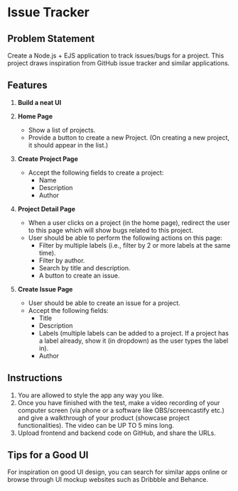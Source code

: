 # Issue Tracker

## Problem Statement
Create a Node.js + EJS application to track issues/bugs for a project. This project draws inspiration from GitHub issue tracker and similar applications.

## Features
1. **Build a neat UI**
2. **Home Page**
   - Show a list of projects.
   - Provide a button to create a new Project. (On creating a new project, it should appear in the list.)

3. **Create Project Page**
   - Accept the following fields to create a project:
     - Name
     - Description
     - Author

4. **Project Detail Page**
   - When a user clicks on a project (in the home page), redirect the user to this page which will show bugs related to this project.
   - User should be able to perform the following actions on this page:
     - Filter by multiple labels (i.e., filter by 2 or more labels at the same time).
     - Filter by author.
     - Search by title and description.
     - A button to create an issue.

5. **Create Issue Page**
   - User should be able to create an issue for a project.
   - Accept the following fields:
     - Title
     - Description
     - Labels (multiple labels can be added to a project. If a project has a label already, show it (in dropdown) as the user types the label in).
     - Author

## Instructions
1. You are allowed to style the app any way you like.
2. Once you have finished with the test, make a video recording of your computer screen (via phone or a software like OBS/screencastify etc.) and give a walkthrough of your product (showcase project functionalities). The video can be UP TO 5 mins long.
3. Upload frontend and backend code on GitHub, and share the URLs.

## Tips for a Good UI
For inspiration on good UI design, you can search for similar apps online or browse through UI mockup websites such as Dribbble and Behance.

